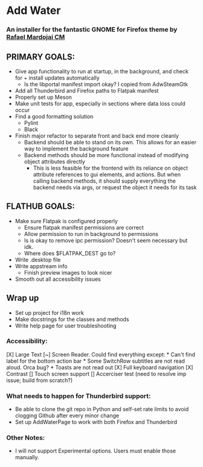# Add Water
### An installer for the fantastic GNOME for Firefox theme by [Rafael Mardojai CM](https://github.com/rafaelmardojai/firefox-gnome-theme)

## PRIMARY GOALS:
* Give app functionality to run at startup, in the background, and check for + install updates automatically
    * Is the libportal manifest import okay? I copied from AdwSteamGtk 
* Add all Thunderbird and Firefox paths to Flatpak manifest
* Properly set up Meson
* Make unit tests for app, especially in sections where data loss could occur
* Find a good formatting solution
    * Pylint
    * Black 
* Finish major refactor to separate front and back end more cleanly
    * Backend should be able to stand on its own. This allows for an easier way to implement the background feature
    * Backend methods should be more functional instead of modifying object attributes directly
        * This is less feasible for the frontend with its reliance on object attribute references to gui elements, and actions. But when calling backend methods, it should supply everything the backend needs via args, or request the object it needs for its task

## FLATHUB GOALS:
* Make sure Flatpak is configured properly
    * Ensure flatpak manifest permissions are correct
    * Allow permission to run in background to permissions
    * Is is okay to remove ipc permission? Doesn't seem necessary but idk.
    * Where does $FLATPAK_DEST go to?
* Write .desktop file
* Write appstream info
    * Finish preview images to look nicer
* Smooth out all accessibility issues


## Wrap up
* Set up project for i18n work
* Make docstrings for the classes and methods
* Write help page for user troubleshooting


### Accessibility:
[X] Large Text
[~] Screen Reader.
    Could find everything except:
    * Can't find label for the bottom action bar
    * Some SwitchRow subtitles are not read aloud. Orca bug?
    * Toasts are not read out
[X] Full keyboard navigation
[X] Contrast
[] Touch screen support
[] Accerciser test (need to resolve imp issue; build from scratch?)


### What needs to happen for Thunderbird support:
* Be able to clone the git repo in Python and self-set rate limits to avoid clogging Github after every minor change
* Set up AddWaterPage to work with both Firefox and Thunderbird


### Other Notes:
* I will not support Experimental options. Users must enable those manually.

